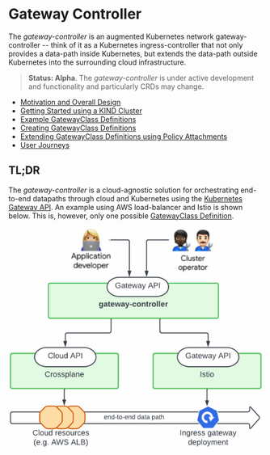 # Gateway Controller

The *gateway-controller* is an augmented Kubernetes network
gateway-controller -- think of it as a Kubernetes ingress-controller
that not only provides a data-path inside Kubernetes, but extends the
data-path outside Kubernetes into the surrounding cloud
infrastructure.

> **Status: Alpha**. The *gateway-controller* is under active
> development and functionality and particularly CRDs may change.

- [Motivation and Overall Design](doc/motivation-and-overall-design.md)
- [Getting Started using a KIND Cluster](doc/getting-started.md)
- [Example GatewayClass Definitions](doc/example-gatewayclasses.md)
- [Creating GatewayClass Definitions](doc/creating-gatewayclass-definitions.md)
- [Extending GatewayClass Definitions using Policy Attachments](doc/extended-configuration-w-policy-attachments.md)
- [User Journeys](doc/user-journeys.md)

## TL;DR

The *gateway-controller* is a cloud-agnostic solution for
orchestrating end-to-end datapaths through cloud and Kubernetes using
the [Kubernetes Gateway API](https://gateway-api.sigs.k8s.io/). An
example using AWS load-balancer and Istio is shown below. This is,
however, only one possible [GatewayClass
Definition](doc/creating-gatewayclass-definitions.md).

![Controller TL;DR](doc/images/controller-hierarchy.png)
